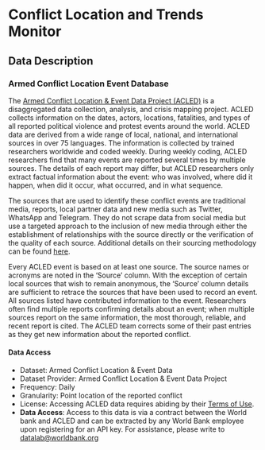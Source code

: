 # Conflict Location and Trends Monitor

## Data Description

### Armed Conflict Location Event Database

The [Armed Conflict Location & Event Data Project (ACLED)](https://acleddata.com/) is a disaggregated data collection, analysis, and crisis mapping project. ACLED collects information on the dates, actors, locations, fatalities, and types of all reported political violence and protest events around the world. ACLED data are derived from a wide range of local, national, and international sources in over 75 languages. The information is collected by trained researchers worldwide and coded weekly. During weekly coding, ACLED researchers find that many events are reported several times by multiple sources. The details of each report may differ, but ACLED researchers only extract factual information about the event: who was involved, where did it happen, when did it occur, what occurred, and in what sequence.

The sources that are used to identify these conflict events are traditional media, reports, local partner data and new media such as Twitter, WhatsApp and Telegram. They do not scrape data from social media but use a targeted approach to the inclusion of new media through either the establishment of relationships with the source directly or the verification of the quality of each source. Additional details on their sourcing methodology can be found [here](https://acleddata.com/acleddatanew/wp-content/uploads/dlm_uploads/2020/02/FAQs_ACLED-Sourcing-Methodology.pdf).

Every ACLED event is based on at least one source. The source names or acronyms are noted in the ‘Source’ column. With the exception of certain local sources that wish to remain anonymous, the ‘Source’ column details are sufficient to retrace the sources that have been used to record an event. All sources listed have contributed information to the event. Researchers often find multiple reports confirming details about an event; when multiple sources report on the same information, the most thorough, reliable, and recent report is cited. The ACLED team corrects some of their past entries as they get new information about the reported conflict. 


#### Data Access


* Dataset: Armed Conflict Location & Event Data
* Dataset Provider: Armed Conflict Location & Event Data Project
* Frequency: Daily
* Granularity: Point location of the reported conflict
* License: Accessing ACLED data requires abiding by their [Terms of Use](https://acleddata.com/terms-of-use/).
* **Data Access**: Access to this data is via a contract between the World bank and ACLED and can be extracted by any World Bank employee upon registering for an API key. For assistance, please write to [datalab@worldbank.org](mailto:datalab@worldbank.org)
